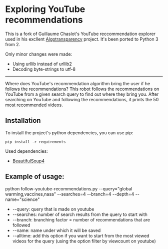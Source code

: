 # Exploring YouTube recommendations

This is a fork of Guillaume Chaslot's YouTube reccommendation explorer used in his excllent [Algotransparency](https://algotransparency.org/) project. It's been ported to Python 3 from 2.

Only minor changes were made:

* Using urllib instead of urllib2
* Decoding byte-strings to utf-8

-------------------------------

Where does YouTube's recommendation algorithm bring the user if he follows the recommendations?
This robot follows the recommendations on YouTube from a given search query to find out where they bring you.
After searching on YouTube and following the recommendations, it prints the 50 most recommended videos.

## Installation

To install the project's python dependencies, you can use pip:

```
pip install -r requirements
```

Used dependencies:

* [BeautifulSoup4](https://www.crummy.com/software/BeautifulSoup/bs4/doc/)

## Example of usage:

python follow-youtube-recommendations.py  --query="global warming,vaccines,nasa" --searches=4 --branch=4 --depth=4 --name="science"

* --query: query that is made on youtube
* --searches: number of search results from the query to start with
* --branch: branching factor = number of recommendations that are followed
* --name: name under which it will be saved
* --alltime: add this option if you want to start from the most viewed videos for the query (using the option filter by viewcount on youtube)
